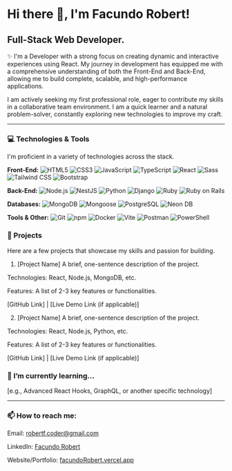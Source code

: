 # Hi there 👋, I'm Facundo Robert!
## Full-Stack Web Developer.
✨ I'm a Developer with a strong focus on creating dynamic and interactive experiences using React. My journey in development has equipped me with a comprehensive understanding of both the Front-End and Back-End, allowing me to build complete, scalable, and high-performance applications.

I am actively seeking my first professional role, eager to contribute my skills in a collaborative team environment. I am a quick learner and a natural problem-solver, constantly exploring new technologies to improve my craft. 

---

### 💻 Technologies & Tools
I'm proficient in a variety of technologies across the stack.

**Front-End:**
![HTML5](https://img.shields.io/badge/HTML5-E34F26?style=for-the-badge&logo=html5&logoColor=white)
![CSS3](https://img.shields.io/badge/CSS3-1572B6?style=for-the-badge&logo=css3&logoColor=white)
![JavaScript](https://img.shields.io/badge/JavaScript-F7DF1E?style=for-the-badge&logo=javascript&logoColor=black)
![TypeScript](https://img.shields.io/badge/TypeScript-007ACC?style=for-the-badge&logo=typescript&logoColor=white)
![React](https://img.shields.io/badge/React-20232A?style=for-the-badge&logo=react&logoColor=61DAFB)
![Sass](https://img.shields.io/badge/Sass-CC6699?style=for-the-badge&logo=sass&logoColor=white)
![Tailwind CSS](https://img.shields.io/badge/Tailwind_CSS-38B2AC?style=for-the-badge&logo=tailwind-css&logoColor=white)
![Bootstrap](https://img.shields.io/badge/Bootstrap-563D7C?style=for-the-badge&logo=bootstrap&logoColor=white)

**Back-End:**
![Node.js](https://img.shields.io/badge/Node.js-339933?style=for-the-badge&logo=node.js&logoColor=white)
![NestJS](https://img.shields.io/badge/NestJS-E0234E?style=for-the-badge&logo=nestjs&logoColor=white)
![Python](https://img.shields.io/badge/Python-3776AB?style=for-the-badge&logo=python&logoColor=white)
![Django](https://img.shields.io/badge/Django-092E20?style=for-the-badge&logo=django&logoColor=white)
![Ruby](https://img.shields.io/badge/Ruby-CC342D?style=for-the-badge&logo=ruby&logoColor=white)
![Ruby on Rails](https://img.shields.io/badge/Ruby_on_Rails-CC0000?style=for-the-badge&logo=ruby-on-rails&logoColor=white)

**Databases:**
![MongoDB](https://img.io/badge/MongoDB-47A248?style=for-the-badge&logo=mongodb&logoColor=white)
![Mongoose](https://img.shields.io/badge/Mongoose-800000?style=for-the-badge&logo=mongoose&logoColor=white)
![PostgreSQL](https://img.shields.io/badge/PostgreSQL-316192?style=for-the-badge&logo=postgresql&logoColor=white)
![Neon DB](https://img.shields.io/badge/Neon_DB-424242?style=for-the-badge&logo=neon&logoColor=white)

**Tools & Other:**
![Git](https://img.shields.io/badge/Git-F05032?style=for-the-badge&logo=git&logoColor=white)
![npm](https://img.shields.io/badge/npm-CB3837?style=for-the-badge&logo=npm&logoColor=white)
![Docker](https://img.shields.io/badge/Docker-2496ED?style=for-the-badge&logo=docker&logoColor=white)
![Vite](https://img.shields.io/badge/Vite-646CFF?style=for-the-badge&logo=vite&logoColor=white)
![Postman](https://img.shields.io/badge/Postman-FF6C37?style=for-the-badge&logo=postman&logoColor=white)
![PowerShell](https://img.shields.io/badge/PowerShell-5391FE?style=for-the-badge&logo=powershell&logoColor=white)

### 🚀 Projects
Here are a few projects that showcase my skills and passion for building.

1. [Project Name]
A brief, one-sentence description of the project.

Technologies: React, Node.js, MongoDB, etc.

Features: A list of 2-3 key features or functionalities.

[GitHub Link] | [Live Demo Link (if applicable)]

2. [Project Name]
A brief, one-sentence description of the project.

Technologies: React, Node.js, Python, etc.

Features: A list of 2-3 key features or functionalities.

[GitHub Link] | [Live Demo Link (if applicable)]

### 🌱 I’m currently learning...
[e.g., Advanced React Hooks, GraphQL, or another specific technology]

---

### 📫 How to reach me:
Email: robertf.coder@gmail.com

LinkedIn: [Facundo Robert](https://www.linkedin.com/in/robertfacundodev/?locale=en_US)

Website/Portfolio: [facundoRobert.vercel.app](https://facundorobert.vercel.app/)

